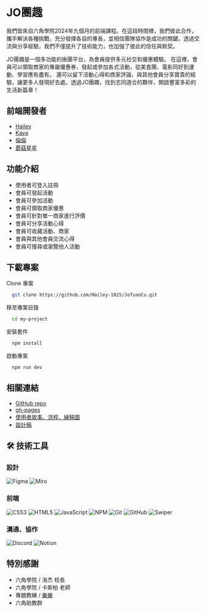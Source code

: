 # JO團趣

我們皆來自六角學院2024年九個月的前端課程。在這段時間裡，我們彼此合作，攜手解決各種挑戰，充分發揮各自的專長，並相信團隊協作是成功的關鍵。透過交流與分享經驗，我們不僅提升了技術能力，也加強了彼此的信任與默契。

JO團趣是一個多功能的揪團平台，為會員提供多元社交和優惠體驗。
在這裡，會員可以領取商家的專屬優惠券，發起或參加各式活動，從美食團、電影同好到運動、學習應有盡有。
還可以留下活動心得和商家評論，與其他會員分享寶貴的經驗，讓更多人發現好去處。透過JO團趣，找到志同道合的夥伴，開啟豐富多彩的生活新篇章！


## 前端開發者
- [Hailey](https://github.com/Hailey-1025)
- [Kaya](https://github.com/kayaribi)
- [倫倫](https://github.com/D1034422045)
- [蘑菇星星](https://github.com/hbill320115)

## 功能介紹

- 使用者可登入註冊
- 會員可發起活動
- 會員可參加活動
- 會員可領取商家優惠
- 會員可針對單一商家進行評價
- 會員可分享活動心得
- 會員可收藏活動、商家
- 會員與其他會員交流心得
- 會員可搜尋或瀏覽他人活動


## 下載專案

Clone 專案

```bash
  git clone https://github.com/Hailey-1025/JoTuanCu.git
```

移至專案目錄

```bash
  cd my-project
```

安裝套件

```bash
  npm install
```

啟動專案

```bash
  npm run dev
```

## 相關連結
- [GitHub repo](https://github.com/Hailey-1025/JoTuanCu)
- [gh-pages](https://hailey-1025.github.io/JoTuanCu/)
- [使用者故事、流程、線稿圖](https://miro.com/app/board/uXjVKxfa4O8=/)
- [設計稿](https://www.figma.com/design/BfXXggibEsSVUUaVBfjBeV/%23D-2-JO%E5%9C%98%E8%B6%A3?node-id=0-1&node-type=canvas&t=ymMfDMW0YWExuHHf-0)

## 🛠 技術工具

### 設計
![Figma](https://img.shields.io/badge/figma-%23F24E1E.svg?style=for-the-badge&logo=figma&logoColor=white)
![Miro](https://img.shields.io/badge/miro-FFD700?style=for-the-badge&logo=miro&logoColor=white)

### 前端
![CSS3](https://img.shields.io/badge/css3-%231572B6.svg?style=for-the-badge&logo=css3&logoColor=white)
![HTML5](https://img.shields.io/badge/html5-%23E34F26.svg?style=for-the-badge&logo=html5&logoColor=white)
![JavaScript](https://img.shields.io/badge/javascript-%23323330.svg?style=for-the-badge&logo=javascript&logoColor=%23F7DF1E)
![NPM](https://img.shields.io/badge/NPM-%23CB3837.svg?style=for-the-badge&logo=npm&logoColor=white)
![Git](https://img.shields.io/badge/git-%23F05033.svg?style=for-the-badge&logo=git&logoColor=white)
![GitHub](https://img.shields.io/badge/github-%23121011.svg?style=for-the-badge&logo=github&logoColor=white)
![Swiper](https://img.shields.io/badge/swiper-blue?style=for-the-badge&logo=swiper&logoColor=white)

### 溝通、協作
![Discord](https://img.shields.io/badge/discord-5865F2?style=for-the-badge&logo=discord&logoColor=white)
![Notion](https://img.shields.io/badge/notion-blue?style=for-the-badge&logo=notion&logoColor=white)

## 特別感謝
- 六角學院 / 洧杰 校長
- 六角學院 / 卡斯柏 老師
- 專題教練 / [樂樂](https://github.com/PinyiW0)
- 六角助教群